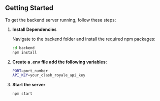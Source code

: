 ## Getting Started

To get the backend server running, follow these steps:

1. **Install Dependencies**

   Navigate to the backend folder and install the required npm packages:

   ```sh
   cd backend
   npm install

   ```

2. **Create a .env file add the following variables:**

   ```sh
   PORT=port_number
   API_KEY=your_clash_royale_api_key

   ```

3. **Start the server**

   ```sh
   npm start
   ```
